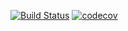 [![Build Status](https://app.travis-ci.com/MikhailPushkarev25/job4j_cinema..svg?branch=main)](https://app.travis-ci.com/MikhailPushkarev25/job4j_cinema.)
[![codecov](https://codecov.io/gh/MikhailPushkarev25/job4j_cinema./branch/main/graph/badge.svg?token=SNfMS7lMWq)](https://codecov.io/gh/MikhailPushkarev25/job4j_cinema.)